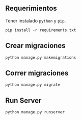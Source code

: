 ## Requerimientos

Tener instalado `python` y `pip`.

`pip install -r requirements.txt`

## Crear migraciones

`python manage.py makemigrations`

## Correr migraciones

`python manage.py migrate`

## Run Server

`python manage.py runserver`
